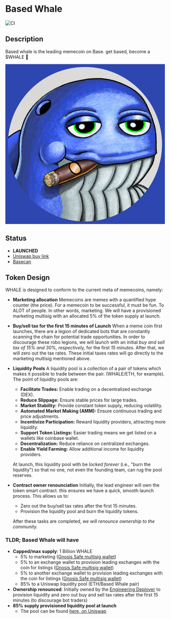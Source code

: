 # Based Whale

![CI](https://img.shields.io/github/actions/workflow/status/broken-byte/based-whale-memecoin/ci.yml?branch=main)

## Description

Based whale is the leading memecoin on Base. get based, become a $WHALE 🐋

![A blue whale with a cigar in it's mouth](./images/basedwhale.png)

## Status

- **LAUNCHED**
- [Uniswap buy link](https://app.uniswap.org/explore/tokens/base/0xe1000b604e193d4f2618cf323602de1aed20f660?chain=base)
- [Basecan](https://basescan.org/address/0xE1000b604E193D4F2618cF323602De1AeD20F660)

## Token Design

WHALE is designed to conform to the current meta of memecoins, namely:

- **Marketing allocation**
  Memecoins are memes with a quantified hype counter (the price). For a memecoin to be successful, it must be fun. To ALOT of people. In other words, marketing. We will have a provisioned marketing multisig with an allocated 5% of the token supply at launch.
- **Buy/sell tax for the first 15 minutes of Launch**
  When a meme coin first launches, there are a legion of dedicated bots that are constantly scanning the chain for potential trade opportunities. In order to discourage these robo legions, we will launch with an initial *buy and sell tax of 15% and 30%, respectively,* for the first *15 minutes*. After that, we will zero out the tax rates. These initial taxes rates will go directly to the marketing multisig mentioned above.

- **Liquidity Pools**
  A liquidity pool is a collection of a pair of tokens which makes it possible to trade between the pair. (WHALE/ETH, for example). The point of liquidity pools are:
  - **Facilitate Trades:** Enable trading on a decentralized exchange (DEX).
  - **Reduce Slippage:** Ensure stable prices for large trades.
  - **Market Stability:** Provide constant token supply, reducing volatility.
  - **Automated Market Making (AMM):** Ensure continuous trading and price adjustments.
  - **Incentivize Participation:** Reward liquidity providers, attracting more liquidity.
  - **Support Token Listings:** Easier trading means we get listed on a wallets like coinbase wallet.
  - **Decentralization:** Reduce reliance on centralized exchanges.
  - **Enable Yield Farming:** Allow additional income for liquidity providers.

  At launch, this liquidity pool with be *locked forever* (i.e., "burn the liquidity") so that no one, not even the founding team, can rug the pool reserves.

- **Contract owner renounciation**
  Initially, the lead engineer will own the token smart contract. this ensures we have a quick, smooth launch process. This allows us to:
  - Zero out the buy/sell tax rates after the first 15 minutes.
  - Provision the liquidity pool and burn the liquidity tokens.

  After these tasks are completed, *we will renounce ownership to the community.*

### TLDR; Based Whale will have

- **Capped/max supply**: 1 Billion WHALE
  - 5% to marketing ([Gnosis Safe multisig wallet](https://basescan.org/address/0x65D23D5956b2F7E519df94dffA21ff3b078e7FE0))
  - 5% to an exchange wallet to provision leading exchanges with the coin for listings ([Gnosis Safe multisig wallet](https://basescan.org/address/0xeBa74571b3B7703580f908a6A9035EB930C4F37D))
  - 5% to another exchange wallet to provision leading exchanges with the coin for listings ([Gnosis Safe multisig wallet](https://basescan.org/address/0x6ca7304B0871F36Cd3cDF429b928a57a939d86A1))
  - 85% to a Uniswap liquidity pool (ETH/Based Whale pair)
- **Ownership renounced**: Initially owned by the [Engineering Deployer](https://basescan.org/address/0x566bd9df983bfeff836a2c3b644553e6a80850fa) to provision liquidity and zero out buy and sell tax rates after the first 15 minutes (to discourage bot traders)
- **85% supply provisioned liquidity pool at launch**
  - The pool can be found [here, on Uniswap](https://app.uniswap.org/explore/pools/base/0x20dFf67fa70facB778e424dc5c2233700D90cB56?chain=base)
